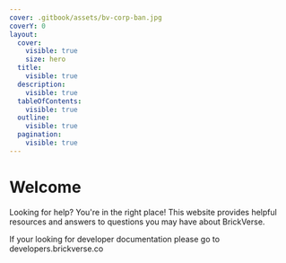 ```yaml
---
cover: .gitbook/assets/bv-corp-ban.jpg
coverY: 0
layout:
  cover:
    visible: true
    size: hero
  title:
    visible: true
  description:
    visible: true
  tableOfContents:
    visible: true
  outline:
    visible: true
  pagination:
    visible: true
---
```


# Welcome

Looking for help? You're in the right place! This website provides helpful resources and answers to questions you may have about BrickVerse.

If your looking for developer documentation please go to developers.brickverse.co
